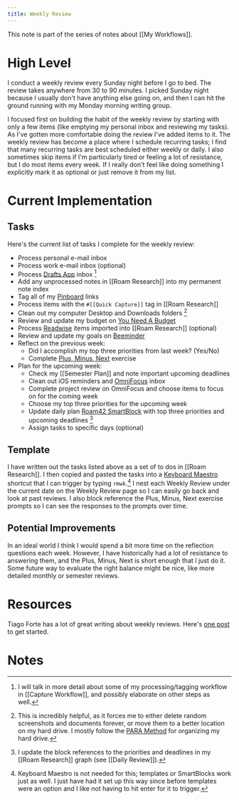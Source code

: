 ```yaml
---
title: Weekly Review
---
```


This note is part of the series of notes about [[My Workflows]].

# High Level
I conduct a weekly review every Sunday night before I go to bed. The review takes anywhere from 30 to 90 minutes. I picked Sunday night because I usually don't have anything else going on, and then I can hit the ground running with my Monday morning writing group. 

I focused first on building the habit of the weekly review by starting with only a few items (like emptying my personal inbox and reviewing my tasks). As I've gotten more comfortable doing the review I've added items to it. The weekly review has become a place where I schedule recurring tasks; I find that many recurring tasks are best scheduled either weekly or daily. I also sometimes skip items if I'm particularly tired or feeling a lot of resistance, but I do most items every week. If I really don't feel like doing something I explicitly mark it as optional or just remove it from my list. 

# Current Implementation

## Tasks
Here's the current list of tasks I complete for the weekly review:

- Process personal e-mail inbox
- Process work e-mail inbox (optional)
- Process [Drafts App](https://getdrafts.com/) inbox [^3]
- Add any unprocessed notes in [[Roam Research]] into my permanent note index
- Tag all of my [Pinboard](https://pinboard.in/) links
- Process items with the `#[[Quick Capture]]` tag in [[Roam Research]]
- Clean out my computer Desktop and Downloads folders [^1] 
- Review and update my budget on [You Need A Budget](https://www.youneedabudget.com/)
- Process [Readwise](https://readwise.io/) items imported into [[Roam Research]] (optional)
- Review and update my goals on [Beeminder](https://www.beeminder.com/)
- Reflect on the previous week:
	- Did I accomplish my top three priorities from last week? (Yes/No)
	- Complete [Plus, Minus, Next](https://nesslabs.com/plus-minus-next) exercise
- Plan for the upcoming week:
	- Check my [[Semester Plan]] and note important upcoming deadlines
	- Clean out iOS reminders and [OmniFocus](https://www.omnigroup.com/omnifocus/) inbox
	- Complete project review on OmniFocus and choose items to focus on for the coming week
	- Choose my top three priorities for the upcoming week
	- Update daily plan [Roam42 SmartBlock](https://github.com/roamhacker/SmartBlocks) with top three priorities and upcoming deadlines [^2]
	- Assign tasks to specific days (optional) 

## Template
I have written out the tasks listed above as a set of to dos in [[Roam Research]]. I then copied and pasted the tasks into a [Keyboard Maestro](https://www.keyboardmaestro.com/main/) shortcut that I can trigger by typing `rmwk`.[^4] I nest each Weekly Review under the current date on the Weekly Review page so I can easily go back and look at past reviews. I also block reference the Plus, Minus, Next exercise prompts so I can see the responses to the prompts over time.

## Potential Improvements
In an ideal world I think I would spend a bit more time on the reflection questions each week. However, I have historically had a lot of resistance to answering them, and the Plus, Minus, Next is short enough that I just do it. Some future way to evaluate the right balance might be nice, like more detailed monthly or semester reviews.

# Resources
Tiago Forte has a lot of great writing about weekly reviews. Here's [one post](https://fortelabs.co/blog/the-one-touch-guide-to-doing-a-weekly-review/) to get started.

# Notes
[^3]: I will talk in more detail about some of my processing/tagging workflow in [[Capture Workflow]], and possibly elaborate on other steps as well.
[^1]: This is incredibly helpful, as it forces me to either delete random screenshots and documents forever, or move them to a better location on my hard drive. I mostly follow the [PARA Method](https://fortelabs.co/blog/para/) for organizing my hard drive.
[^2]: I update the block references to the priorities and deadlines in my [[Roam Research]] graph (see [[Daily Review]]).
[^4]: Keyboard Maestro is not needed for this; templates or SmartBlocks work just as well. I just have had it set up this way since before templates were an option and I like not having to hit enter for it to trigger.
